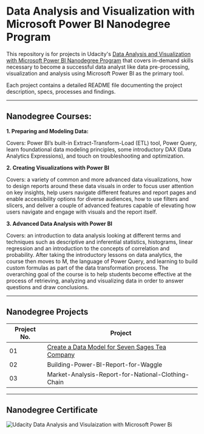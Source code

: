# **Data Analysis and Visualization with Microsoft Power BI Nanodegree Program**

This repository is for projects in Udacity's [Data Analysis and Visualization with Microsoft Power BI Nanodegree Program](https://www.udacity.com/course/data-analysis-and-visualization-with-power-BI-nanodegree--nd331)
that covers in-demand skills necessary to become a successful data analyst like data pre-processing, visualization and analysis using Microsoft Power BI as the primary tool.

Each project contains a detailed README file documenting the project description, specs, processes and findings.
 
___
## Nanodegree Courses:

**1. Preparing and Modeling Data:**

Covers: Power BI’s built-in Extract-Transform-Load (ETL) tool, Power Query, learn foundational data modeling principles, 
 some introductory DAX (Data Analytics Expressions), and touch on troubleshooting and optimization.

**2. Creating Visualizations with Power BI**

Covers: a variety of common and more advanced data visualizations, how to design reports around these data visuals in order to focus user attention on key insights, 
help users navigate different features and report pages and enable accessibility options for diverse audiences, how to use filters and slicers, and 
deliver a couple of advanced features capable of elevating how users navigate and engage with visuals and the report itself.


**3. Advanced Data Analysis with Power BI**

Covers: an introduction to data analysis looking at different terms and techniques such as descriptive and inferential statistics, histograms, linear regression and an introduction to the concepts of correlation and probability. 
After taking the introductory lessons on data analytics, the course then moves to M, the language of Power Query, 
and learning to build custom formulas as part of the data transformation process. The overarching goal of the course is to help students 
become effective at the process of retrieving, analyzing and visualizing data in order to answer questions and draw conclusions.

___
## Nanodegree Projects

| Project No. | Project |
| ---		  | ----    |
| 01		  | [Create a Data Model for Seven Sages Tea Company](https://github.com/Azhaar01/Udacity-Data-Analysis-and-Visualization-with-Microsoft-Power-BI/tree/main/01-Create%20a%20Data%20Model%20for%20Seven%20Sages%20Tea%20Company)	|
| 02 		  | Building-Power-BI-Report-for-Waggle  								|
| 03 		  | Market-Analysis-Report-for-National-Clothing-Chain	|
___

## Nanodegree Certificate
![Udacity Data Analysis and Visulaization with Microsoft Power Bi](https://github.com/Azhaar01/Udacity-Data-Analysis-and-Visualization-with-Microsoft-Power-BI/assets/124681173/49e1787b-6f0a-4a62-b92b-55d2d16501cb)
